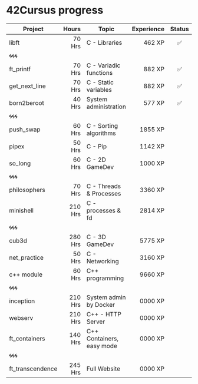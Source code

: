 # 42Cursus progress


| Project          | Hours    | Topic                     | Experience | Status |
| ---------------- |---------:| ------------------------- | ---------: | :----: |
| libft            | 70 Hrs   | C - Libraries             | 462 XP     |   ✅   |
| 🌀🌀🌀            |          |                           |            |        |
| ft_printf        | 70 Hrs   | C - Variadic functions    | 882 XP     |   ✅   |
| get_next_line    | 70 Hrs   | C - Static variables      | 882 XP     |   ✅   |
| born2beroot      | 40 Hrs   | System administration     | 577 XP     |   ✅   |
| 🌀🌀🌀            |          |                           |            |        |
| push_swap        | 60 Hrs   | C - Sorting algorithms    | 1855 XP    |        |
| pipex            | 50 Hrs   | C - Pip                   | 1142 XP    |        |
| so_long          | 60 Hrs   | C - 2D GameDev            | 1000 XP    |        |
| 🌀🌀🌀            |          |                           |            |        |
| philosophers     | 70 Hrs   | C - Threads & Processes   | 3360 XP    |        |
| minishell        | 210 Hrs  | C - processes & fd        | 2814 XP    |        |
| 🌀🌀🌀            |          |                           |            |        |
| cub3d            | 280 Hrs  | C - 3D GameDev            | 5775 XP    |        |
| net_practice     | 50 Hrs   | C - Networking            | 3160 XP    |        |
| c++ module       | 60 Hrs   | C++ programming           | 9660 XP    |        |
| 🌀🌀🌀            |          |                           |            |        |
| inception        | 210 Hrs  | System admin by Docker    | 0000 XP    |        |
| webserv          | 210 Hrs  | C++ - HTTP Server         | 0000 XP    |        |
| ft_containers    | 140 Hrs  | C++ Containers, easy mode | 0000 XP    |        |
| 🌀🌀🌀            |          |                           |            |        |
| ft_transcendence | 245 Hrs  | Full Website              | 0000 XP    |        |
